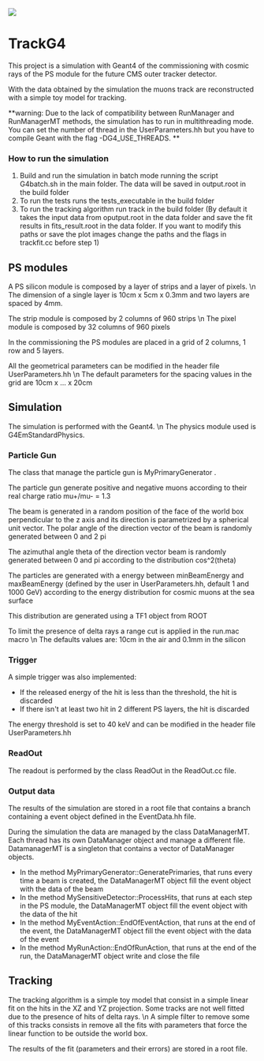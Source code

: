<a href="https://pviscone.github.io/TrackG4/">
  <img align="center" src="https://github.com/pviscone/TrackG4/actions/workflows/docs.yml/badge.svg" />
</a>


# TrackG4

This project is a simulation with Geant4 of the commissioning with cosmic rays of the PS module for the future CMS outer tracker detector.

With the data obtained by the simulation the muons track are reconstructed with a simple toy model for tracking.

**warning: Due to the lack of compatibility between RunManager and RunManagerMT methods, the simulation has to run in multithreading mode.
You can set the number of thread in the UserParameters.hh but you have to compile Geant with the flag -DG4_USE_THREADS. **

### How to run the simulation
1. Build and run the simulation in batch mode running the script G4batch.sh in the main folder.
The data will be saved in output.root in the build folder
2. To run the tests runs the tests_executable in the build folder
3. To run the tracking algorithm run track in the build folder
  (By default it takes the input data from oputput.root in the data folder and save
  the fit results in fits_result.root in the data folder. If you want to modify this paths
or save the plot images change the paths and the flags in trackfit.cc before step 1)

## PS modules
A PS silicon module is composed by a layer of strips and a layer of pixels. \n
The dimension of a single layer is 10cm x 5cm x 0.3mm and two layers are spaced by 4mm.

The strip module is composed by 2 columns of 960 strips \n
The pixel module is composed by 32 columns of 960 pixels

In the commissioning the PS modules are placed in a grid of 2 columns, 1 row and 5 layers.

All the geometrical parameters can be modified in the header file UserParameters.hh \n
The default parameters for the spacing values in the grid are 10cm x ... x 20cm

## Simulation

The simulation is performed with the Geant4. \n
The physics module used is G4EmStandardPhysics.

### Particle Gun
The class that manage the particle gun is MyPrimaryGenerator .

The particle gun generate positive and negative muons according to their real charge ratio mu+/mu- = 1.3 

The beam is generated in a random position of the face of the world box perpendicular
to the z axis and its direction is parametrized by a spherical unit vector.
The polar angle of the direction vector of the beam is randomly generated between 0 and 2 pi

The azimuthal angle theta of the direction vector beam is randomly generated between 0 and pi
according to the distribution cos^2(theta)


The particles are generated with a energy between minBeamEnergy and maxBeamEnergy
(defined by the user in UserParameters.hh, default 1 and 1000 GeV)
according to the energy distribution for cosmic muons at the sea surface

This distribution are generated using a TF1 object from ROOT

To limit the presence of delta rays a range cut is applied in the run.mac macro \n
The defaults values are: 10cm in the air and 0.1mm in the silicon

### Trigger

A simple trigger was also implemented:
- If the released energy of the hit is less than the threshold, the hit is discarded
- If there isn't at least two hit in 2 different PS layers, the hit is discarded

The energy threshold is set to 40 keV and can be modified in the header file UserParameters.hh

### ReadOut
The readout is performed by the class ReadOut in the ReadOut.cc file.

### Output data
The results of the simulation are stored in a root file that contains a branch containing a event object defined in the EventData.hh file.

During the simulation the data are managed by the class DataManagerMT. Each thread has its own DataManager object and manage a different file.
DatamanagerMT is a singleton that contains a vector of DataManager objects.

- In the method MyPrimaryGenerator::GeneratePrimaries, that runs every time a beam is created, the DataManagerMT object fill the event object with
the data of the beam
- In the method MySensitiveDetector::ProcessHits, that runs at each step in the PS module, the DataManagerMT object fill the event object with the data of the hit
- In the method MyEventAction::EndOfEventAction, that runs at the end of the event, the DataManagerMT object fill the event object with the data of the event
- In the method MyRunAction::EndOfRunAction, that runs at the end of the run, the DataManagerMT object write and close the file

## Tracking
The tracking algorithm is a simple toy model that consist in a simple linear fit on the hits in the XZ and YZ projection.
Some tracks are not well fitted due to the presence of hits of delta rays. \n
A simple filter to remove some of this tracks consists in
remove all the fits with parameters that force the linear function to be outside the world box.

The results of the fit (parameters and their errors) are stored in a root file.

